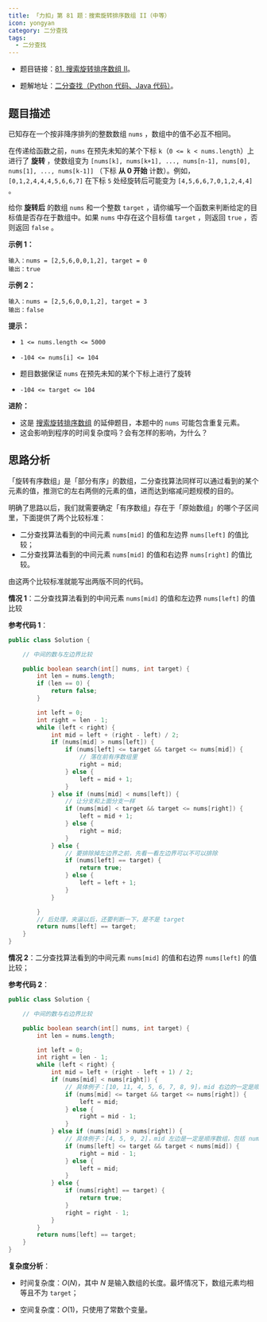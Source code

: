 ```yaml
---
title: 「力扣」第 81 题：搜索旋转排序数组 II（中等）
icon: yongyan
category: 二分查找
tags:
  - 二分查找
---
```


+ 题目链接：[81. 搜索旋转排序数组 II](https://leetcode-cn.com/problems/search-in-rotated-sorted-array-ii/)。

+ 题解地址：[二分查找（Python 代码、Java 代码）](https://leetcode-cn.com/problems/search-in-rotated-sorted-array-ii/solution/er-fen-cha-zhao-by-liweiwei1419/)。

## 题目描述

已知存在一个按非降序排列的整数数组 `nums` ，数组中的值不必互不相同。

在传递给函数之前，`nums` 在预先未知的某个下标 `k`（`0 <= k < nums.length`）上进行了 **旋转** ，使数组变为 `[nums[k], nums[k+1], ..., nums[n-1], nums[0], nums[1], ..., nums[k-1]]` （下标 **从 0 开始** 计数）。例如， `[0,1,2,4,4,4,5,6,6,7]` 在下标 `5` 处经旋转后可能变为 `[4,5,6,6,7,0,1,2,4,4]` 。

给你 **旋转后** 的数组 `nums` 和一个整数 `target` ，请你编写一个函数来判断给定的目标值是否存在于数组中。如果 `nums` 中存在这个目标值 `target` ，则返回 `true` ，否则返回 `false` 。

 **示例 1：**

```
输入：nums = [2,5,6,0,0,1,2], target = 0
输出：true
```

**示例 2：**

```
输入：nums = [2,5,6,0,0,1,2], target = 3
输出：false
```

**提示：**

- `1 <= nums.length <= 5000`
- `-104 <= nums[i] <= 104`

- 题目数据保证 `nums` 在预先未知的某个下标上进行了旋转
- `-104 <= target <= 104`

**进阶：**

- 这是 [搜索旋转排序数组](https://leetcode-cn.com/problems/search-in-rotated-sorted-array/description/) 的延伸题目，本题中的 `nums` 可能包含重复元素。
- 这会影响到程序的时间复杂度吗？会有怎样的影响，为什么？

## 思路分析

「旋转有序数组」是「部分有序」的数组，二分查找算法同样可以通过看到的某个元素的值，推测它的左右两侧的元素的值，进而达到缩减问题规模的目的。

明确了思路以后，我们就需要确定「有序数组」存在于「原始数组」的哪个子区间里，下面提供了两个比较标准：

+ 二分查找算法看到的中间元素 `nums[mid]` 的值和左边界 `nums[left]` 的值比较；
+ 二分查找算法看到的中间元素 `nums[mid]` 的值和右边界 `nums[right]` 的值比较。

由这两个比较标准就能写出两版不同的代码。

**情况 1**：二分查找算法看到的中间元素 `nums[mid]` 的值和左边界 `nums[left]` 的值比较

**参考代码 1**：


```Java []
public class Solution {

    // 中间的数与左边界比较

    public boolean search(int[] nums, int target) {
        int len = nums.length;
        if (len == 0) {
            return false;
        }

        int left = 0;
        int right = len - 1;
        while (left < right) {
            int mid = left + (right - left) / 2;
            if (nums[mid] > nums[left]) {
                if (nums[left] <= target && target <= nums[mid]) {
                    // 落在前有序数组里
                    right = mid;
                } else {
                    left = mid + 1;
                }
            } else if (nums[mid] < nums[left]) {
                // 让分支和上面分支一样
                if (nums[mid] < target && target <= nums[right]) {
                    left = mid + 1;
                } else {
                    right = mid;
                }
            } else {
                // 要排除掉左边界之前，先看一看左边界可以不可以排除
                if (nums[left] == target) {
                    return true;
                } else {
                    left = left + 1;
                }
            }

        }
        // 后处理，夹逼以后，还要判断一下，是不是 target
        return nums[left] == target;
    }
}
```

**情况 2**：二分查找算法看到的中间元素 `nums[mid]` 的值和右边界 `nums[left]` 的值比较；

**参考代码 2**：


```Java []
public class Solution {

    // 中间的数与右边界比较

    public boolean search(int[] nums, int target) {
        int len = nums.length;

        int left = 0;
        int right = len - 1;
        while (left < right) {
            int mid = left + (right - left + 1) / 2;
            if (nums[mid] < nums[right]) {
                // 具体例子：[10, 11, 4, 5, 6, 7, 8, 9]，mid 右边的一定是顺序数组，包括 nums[mid]
                if (nums[mid] <= target && target <= nums[right]) {
                    left = mid;
                } else {
                    right = mid - 1;
                }
            } else if (nums[mid] > nums[right]) {
                // 具体例子：[4, 5, 9, 2]，mid 左边是一定是顺序数组，包括 nums[mid]
                if (nums[left] <= target && target < nums[mid]) {
                    right = mid - 1;
                } else {
                    left = mid;
                }
            } else {
                if (nums[right] == target) {
                    return true;
                }
                right = right - 1;
            }
        }
        return nums[left] == target;
    }
}
```

**复杂度分析**：

+ 时间复杂度：$O(N)$，其中 $N$ 是输入数组的长度。最坏情况下，数组元素均相等且不为 `target`；

+ 空间复杂度：$O(1)$，只使用了常数个变量。
